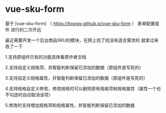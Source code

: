 # vue-sku-form

基于 [vue-sku-form] （ https://hooray.github.io/vue-sku-form ）  表单配置组件 进行的二次开远

最近需要开发一个后台商品SKU的模块，在网上找了找没有适合需求的 就拿过来改了一下

1.支持原组件已有的功能具体看原作者文档

2.支持自定义规格项，并智能判断保留已添加的数据（原组件是写死的）

3.支持自定义规格属性，并智能判断保留已添加的数据（原组件是写死的）

4.支持规格自定义修改，修改规格时可以删除原有规格项和规格属性（属性一个也不勾选时自动取消该项）

5.修改时支持增加规格项和规格属性，并智能判断保留已添加的数据

